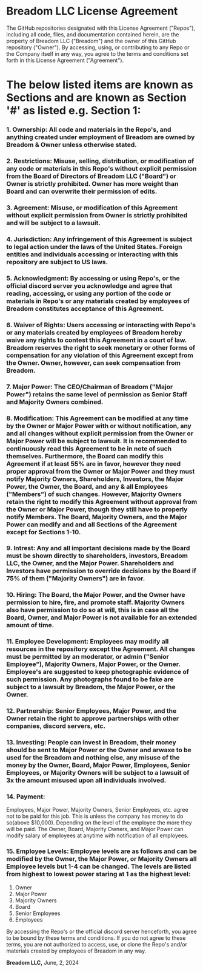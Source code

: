 # **Breadom LLC License Agreement**

The GitHub repositories designated with this License Agreement ("Repos"), including all code, files, and documentation contained herein, are the property of Breadom LLC ("Breadom") and the owner of this GitHub repository ("Owner"). By accessing, using, or contributing to any Repo or the Company itself in any way, you agree to the terms and conditions set forth in this License Agreement ("Agreement").

# The below listed items are known as Sections and are known as Section '#' as listed e.g. Section 1: 

### 1. **Ownership**: All code and materials in the Repo's, and anything created under employment of Breadom are owned by Breadom & Owner unless otherwise stated. 

### 2. **Restrictions**: Misuse, selling, distribution, or modification of any code or materials in this Repo's without explicit permission from the Board of Directors of Breadom LLC ("Board") or Owner is strictly prohibited. Owner has more weight than Board and can overwrite their permission of edits.

### 3. **Agreement**: Misuse, or modification of this Agreement without explicit permission from Owner is strictly prohibited and will be subject to a lawsuit.

### 4. **Jurisdiction**: Any infringement of this Agreement is subject to legal action under the laws of the United States. Foreign entities and individuals accessing or interacting with this repository are subject to US laws.

### 5. **Acknowledgment**: By accessing or using Repo's, or the official discord server you acknowledge and agree that reading, accessing, or using any portion of the code or materials in Repo's or any materials created by employees of Breadom constitutes acceptance of this Agreement.

### 6. **Waiver of Rights**: Users accessing or interacting with Repo's or any materials created by employees of Breadom hereby waive any rights to contest this Agreement in a court of law. Breadom reserves the right to seek monetary or other forms of compensation for any violation of this Agreement except from the Owner. Owner, however, can seek compensation from Breadom.

### 7. **Major Power**: The CEO/Chairman of Breadom ("Major Power") retains the same level of permission as Senior Staff and Majority Owners combined.

### 8. **Modification**: This Agreement can be modified at any time by the Owner or Major Power with or without notification, any and all changes without explicit permission from the Owner or Major Power will be subject to lawsuit. It is recommended to continuously read this Agreement to be in note of such themselves. Furthermore, the Board can modify this Agreement if at least 55% are in favor, however they need proper approval from the Owner or Major Power and they must notify Majority Owners, Shareholders, Investors, the Major Power, the Owner, the Board, and any & all Employees ("Members") of such changes. However, Majority Owners retain the right to modify this Agreement without approval from the Owner or Major Power, though they still have to properly notify Members. The Board, Majority Owners, and the Major Power can modify and and all Sections of the Agreement except for Sections 1-10.

### 9. **Intrest**: Any and all important decisions made by the Board must be shown directly to shareholders, investors, Breadom LLC, the Owner, and the Major Power. Shareholders and Investors have permission to override decisions by the Board if 75% of them ("Majority Owners") are in favor.

### 10. **Hiring**: The Board, the Major Power, and the Owner have permission to hire, fire, and promote staff. Majority Owners also have permission to do so at will, this is in case all the Board, Owner, and Major Power is not available for an extended amount of time.

### 11. **Employee Development**: Employees may modify all resources in the repository except the Agreement. All changes must be permitted by an moderator, or admin ("Senior Employee"), Majority Owners, Major Power, or the Owner. Employee's are suggested to keep photographic evidence of such permission. Any photographs found to be fake are subject to a lawsuit by Breadom, the Major Power, or the Owner.

### 12. **Partnership**: Senior Employees, Major Power, and the Owner retain the right to approve partnerships with other companies, discord servers, etc.

### 13. **Investing**: People can invest in Breadom, their money should be sent to Major Power or the Owner and arwaxe to be used for the Breadom and nothing else, any misuse of the money by the Owner, Board, Major Power, Employees, Senior Employees, or Majority Owners will be subject to a lawsuit of 3x the amount misused upon all individuals involved.

### 14. **Payment**: 
Employees, Major Power, Majority Owners, Senior Employees, etc. agree not to be paid for this job. This is unless the company has money to do so(above $10,000). Depending on the level of the employee the more they will be paid. The Owner, Board, Majority Owners, and Major Power can modify salary of employees at anytime with notification of all employees.

### 15. **Employee Levels**: Employee levels are as follows and can be modified by the Owner, the Major Power, or Majority Owners all Employee levels but 1-4 can be changed. The levels are listed from highest to lowest power staring at 1 as the highest level: 
1. Owner
2. Major Power
3. Majority Owners
4. Board
5. Senior Employees
6. Employees


By accessing the Repo's or the official discord server henceforth, you agree to be bound by these terms and conditions. If you do not agree to these terms, you are not authorized to access, use, or clone the Repo's and/or materials created by employees of Breadom in any way.

**Breadom LLC,**
June, 2, 2024
